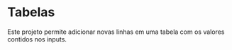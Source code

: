 # Tabelas
Este projeto permite adicionar novas linhas em uma tabela com os valores contidos nos inputs. 
